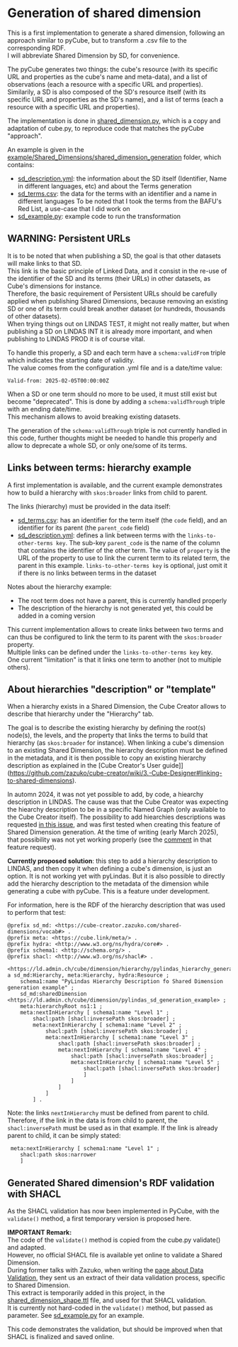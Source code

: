 # Generation of shared dimension
This is a first implementation to generate a shared dimension, following an approach similar to pyCube, but to transform a .csv file to the corresponding RDF.  
I will abbreviate Shared Dimension by SD, for convenience.  

The pyCube generates two things: the cube's resource (with its specific URL and properties as the cube's name and meta-data), and a list of observations (each a resource with a specific URL and properties).  
Similarily, a SD is also composed of the SD's resource itself (with its specific URL and properties as the SD's name), and a list of terms (each a resource with a specific URL and properties).  

The implementation is done in [shared_dimension.py](shared_dimension.py), which is a copy and adaptation of cube.py, to reproduce code that matches the pyCube "approach".

An example is given in the [example/Shared_Dimensions/shared_dimension_generation](/example/Shared_Dimensions/shared_dimension_generation/) folder, which contains:

- [sd_description.yml](/example/Shared_Dimensions/shared_dimension_generation/sd_description.yml): the information about the SD itself (Identifier, Name in different languages, etc) and about the Terms generation
- [sd_terms.csv](/example/Shared_Dimensions/shared_dimension_generation/sd_terms.csv): the data for the terms with an identifier and a name in different languages
To be noted that I took the terms from the BAFU's Red List, a use-case that I did work on
- [sd_example.py](/example/Shared_Dimensions/shared_dimension_generation/sd_example.py): example code to run the transformation

## WARNING: Persistent URLs
It is to be noted that when publishing a SD, the goal is that other datasets will make links to that SD.  
This link is the basic principle of Linked Data, and it consist in the re-use of the identifier of the SD and its terms (their URLs) in other datasets, as Cube's dimensions for instance.  
Therefore, the basic requirement of Persistent URLs should be carefully applied when publishing Shared Dimensions, because removing an existing SD or one of its term could break another dataset (or hundreds, thousands of other datasets).  
When trying things out on LINDAS TEST, it might not really matter, but when publishing a SD on LINDAS INT it is already more important, and when publishing to LINDAS PROD it is of course vital.  

To handle this properly, a SD and each term have a `schema:validFrom` triple which indicates the starting date of validity.  
The value comes from the configuration .yml file and is a date/time value: 
```
Valid-from: 2025-02-05T00:00:00Z
```
When a SD or one term should no more to be used, it must still exist but become "deprecated". This is done by adding a `schema:validThrough` triple with an ending date/time.  
This mechanism allows to avoid breaking existing datasets.  

The generation of the `schema:validThrough` triple is not currently handled in this code, further thoughts might be needed to handle this properly and allow to deprecate a whole SD, or only one/some of its terms.

## Links between terms: hierarchy example
A first implementation is available, and the current example demonstrates how to build a hierarchy with `skos:broader` links from child to parent.

The links (hierarchy) must be provided in the data itself:  
- [sd_terms.csv](sd_terms.csv): has an identifier for the term itself (the `code` field), and an identifier for its parent (the `parent_code` field)
- [sd_description.yml](sd_description.yml): defines a link between terms with the `links-to-other-terms key`. The sub-key `parent_code` is the name of the column that contains the identifier of the other term. The value of `property` is the URL of the property to use to link the current term to its related term, the parent in this example.
`links-to-other-terms key` is optional, just omit it if there is no links between terms in the dataset

Notes about the hierarchy example: 
- The root term does not have a parent, this is currently handled properly  
- The description of the hierarchy is not generated yet, this could be added in a coming version

This current implementation allows to create links between two terms and can thus be configured to link the term to its parent with the `skos:broader` property.  
Multiple links can be defined under the `links-to-other-terms key` key.  
One current "limitation" is that it links one term to another (not to multiple others).  

## About hierarchies "description" or "template"
When a hierarchy exists in a Shared Dimension, the Cube Creator allows to describe that hierarchy under the "Hierarchy" tab.  

The goal is to describe the existing hierarchy by defining the root(s) node(s), the levels, and the property that links the terms to build that hierarchy (as `skos:broader` for instance). When linking a cube's dimension to an existing Shared Dimension, the hierarchy description must be defined in the metadata, and it is then possible to copy an existing hierarchy description as explained in the [Cube Creator's User guide]](https://github.com/zazuko/cube-creator/wiki/3.-Cube-Designer#linking-to-shared-dimensions).  

In automn 2024, it was not yet possible to add, by code, a hiearchy description in LINDAS. The cause was that the Cube Creator was expecting the hiearchy description to be in a specific Named Graph (only available to the Cube Creator itself). The possibility to add hiearchies descriptions was requested [in this issue](https://gitlab.ldbar.ch/zazuko/misc/-/issues/197), and was first tested when creating this feature of Shared Dimension generation. At the time of writing (early March 2025), that possibility was not yet working properly (see the [comment](https://gitlab.ldbar.ch/zazuko/misc/-/issues/197#note_18273) in that feature request). 

**Currently proposed solution**: this step to add a hierarchy description to LINDAS, and then copy it when defining a cube's dimension, is just an option. It is not working yet with pyLindas. But it is also possible to directly add the hierarchy description to the metadata of the dimension while generating a cube with pyCube. This is a feature under development.   

For information, here is the RDF of the hierarchy description that was used to perform that test:
```
@prefix sd_md: <https://cube-creator.zazuko.com/shared-dimensions/vocab#> .
@prefix meta: <https://cube.link/meta/> .
@prefix hydra: <http://www.w3.org/ns/hydra/core#> .
@prefix schema1: <http://schema.org/> .
@prefix shacl: <http://www.w3.org/ns/shacl#> .

<https://ld.admin.ch/cube/dimension/hierarchy/pylindas_hierarchy_generation_example> a sd_md:Hierarchy, meta:Hierarchy, hydra:Resource ;
    schema1:name "PyLindas Hierarchy Description fo Shared Dimension generation example" ;
    sd_md:sharedDimension <https://ld.admin.ch/cube/dimension/pylindas_sd_generation_example> ;
    meta:hierarchyRoot ns1:1 ;
    meta:nextInHierarchy [ schema1:name "Level 1" ;
        shacl:path [shacl:inversePath skos:broader] ;
        meta:nextInHierarchy [ schema1:name "Level 2" ;
            shacl:path [shacl:inversePath skos:broader] ;
            meta:nextInHierarchy [ schema1:name "Level 3" ;
                shacl:path [shacl:inversePath skos:broader] ;
                meta:nextInHierarchy [ schema1:name "Level 4" ;
                    shacl:path [shacl:inversePath skos:broader] ;
                    meta:nextInHierarchy [ schema1:name "Level 5" ;
                        shacl:path [shacl:inversePath skos:broader]
                        ]
                    ]
                ]
            ]
        ] .
```
Note: the links `nextInHierarchy` must be defined from parent to child. Therefore, if the link in the data is from child to parent, the `shacl:inversePath` must be used as in that example. If the link is already parent to child, it can be simply stated:
```
 meta:nextInHierarchy [ schema1:name "Level 1" ;
    shacl:path skos:narrower 	
    ]
```

## Generated Shared dimension's RDF validation with SHACL
As the SHACL validation has now been implemented in PyCube, with the `validate()` method, a first temporary version is proposed here.

**IMPORTANT Remark:**  
The code of the `validate()` method is copied from the cube.py validate() and adapted.  
However, no official SHACL file is available yet online to validate a Shared Dimension.  
During former talks with Zazuko, when writing the [page about Data Validation](https://gitlab.ldbar.ch/hevs/lindas-architecture-and-components/-/blob/main/DataValidation.md?ref_type=heads), they sent us an extract of their data validation process, specific to Shared Dimension.  
This extract is temporarily added in this project, in the [shared_dimension_shape.ttl](shared_dimension_shape.ttl) file, and used for that SHACL validation.  
It is currently not hard-coded in the `validate()` method, but passed as parameter. See [sd_example.py](/example/Shared_Dimensions/shared_dimension_generation/sd_example.py) for an example.

This code demonstrates the validation, but should be improved when that SHACL is finalized and saved online.

